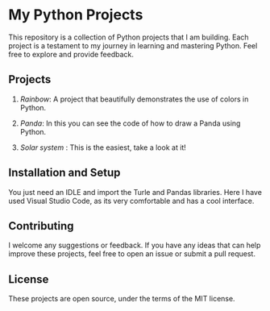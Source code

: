 # My Python Projects

This repository is a collection of Python projects that I am building. Each project is a testament to my journey in learning and mastering Python. Feel free to explore and provide feedback.

## Projects

1. *Rainbow*: A project that beautifully demonstrates the use of colors in Python.

2. *Panda*: In this you can see the code of how to draw a Panda using Python.

3. *Solar system* : This is the easiest, take a look at it!   

## Installation and Setup

You just need an IDLE and import the Turle and Pandas libraries. Here I have used Visual Studio Code, as its very comfortable and has a cool interface.

## Contributing

I welcome any suggestions or feedback. If you have any ideas that can help improve these projects, feel free to open an issue or submit a pull request.

## License

These projects are open source, under the terms of the MIT license.
